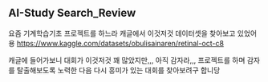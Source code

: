 ## AI-Study Search_Review

요즘 기계학습기초 프로젝트를 하느라 캐글에서 이것저것 데이터셋을 찾아보고 있었어용
https://www.kaggle.com/datasets/obulisainaren/retinal-oct-c8

캐글에 들어가보니 대회가 이것저것 꽤 많았지만,,, 아직 감자라,,, 프로젝트를 하며 감자를 탈출해보도록 노력한 다음 다시 흥미가 있는 대회를 찾아보려구 합니당